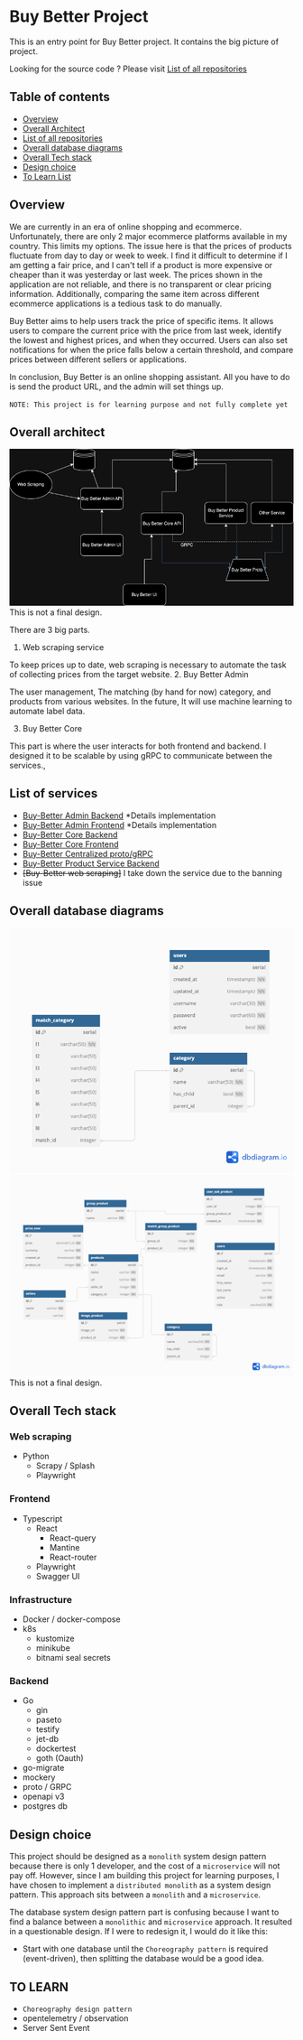 # Buy Better Project

This is an entry point for Buy Better project. It contains the big picture of project.

Looking for the source code ? Please visit [List of all repositories](#list-of-services)

## Table of contents
- [Overview](#overview)
- [Overall Architect](#overall-architect)
- [List of all repositories](#list-of-services)
- [Overall database diagrams](#overall-database-diagrams)
- [Overall Tech stack](#overall-tech-stack)
- [Design choice](#design-choice)
- [To Learn List](#to-learn)

## Overview
We are currently in an era of online shopping and ecommerce. Unfortunately, there are only 2 major ecommerce platforms 
available in my country. This limits my options. The issue here is that the prices of products fluctuate from day to day 
or week to week. I find it difficult to determine if I am getting a fair price, and I can't tell if a product is more 
expensive or cheaper than it was yesterday or last week. The prices shown in the application are not reliable, 
and there is no transparent or clear pricing information. Additionally, comparing the same item across different 
ecommerce applications is a tedious task to do manually.

Buy Better aims to help users track the price of specific items. It allows users to compare the current price with 
the price from last week, identify the lowest and highest prices, and when they occurred. Users can also set 
notifications for when the price falls below a certain threshold, and compare prices between different sellers or 
applications.

In conclusion, Buy Better is an online shopping assistant. All you have to do is send the product URL, 
and the admin will set things up.

`NOTE: This project is for learning purpose and not fully complete yet`

## Overall architect
![architect](https://github.com/opplieam/buy-better/blob/main/diagram.drawio.png?raw=true)
This is not a final design.

There are 3 big parts.
1. Web scraping service 

To keep prices up to date, web scraping is necessary to automate the task of collecting prices from the target website.
2. Buy Better Admin 

The user management, The matching (by hand for now) category, and products from various websites. In the future, 
It will use machine learning to automate label data.

3. Buy Better Core

This part is where the user interacts for both frontend and backend. I designed it to be scalable by using 
gRPC to communicate between the services.,

## List of services
- [Buy-Better Admin Backend](https://github.com/opplieam/bb-admin-api) *Details implementation
- [Buy-Better Admin Frontend](https://github.com/opplieam/bb-admin-ui) *Details implementation
- [Buy-Better Core Backend](https://github.com/opplieam/bb-core-api)
- [Buy-Better Core Frontend](https://github.com/opplieam/bb-core-ui)
- [Buy-Better Centralized proto/gRPC](https://github.com/opplieam/bb-grpc)
- [Buy-Better Product Service Backend](https://github.com/opplieam/bb-product-server)
- ~~[Buy-Better web scraping]~~ I take down the service due to the banning issue

## Overall database diagrams
![db-admin](https://github.com/opplieam/bb-admin-api/raw/main/Buy-Better-Admin.png?raw=true)
![dbcore](https://github.com/opplieam/bb-core-api/blob/main/Buy-Better-Core.png?raw=true)
This is not a final design.

## Overall Tech stack
### Web scraping
- Python
  * Scrapy / Splash
  * Playwright
### Frontend
- Typescript
  * React
    * React-query
    * Mantine
    * React-router
  * Playwright
  * Swagger UI
### Infrastructure
- Docker / docker-compose
- k8s
  * kustomize
  * minikube
  * bitnami seal secrets
### Backend
- Go
  * gin
  * paseto
  * testify
  * jet-db
  * dockertest
  * goth (Oauth)
- go-migrate
- mockery
- proto / GRPC
- openapi v3 
- postgres db

## Design choice
This project should be designed as a `monolith` system design pattern because there is only 1 developer, 
and the cost of a `microservice` will not pay off. However, since I am building this project for learning purposes, 
I have chosen to implement a `distributed monolith` as a system design pattern. 
This approach sits between a `monolith` and a `microservice`.

The database system design pattern part is confusing because I want to find a balance between a `monolithic` 
and `microservice` approach. It resulted in a questionable design. If I were to redesign it, I would do it like this:

* Start with one database until the `Choreography pattern` is required (event-driven), 
then splitting the database would be a good idea.

## TO LEARN
- `Choreography design pattern`
- opentelemetry / observation
- Server Sent Event